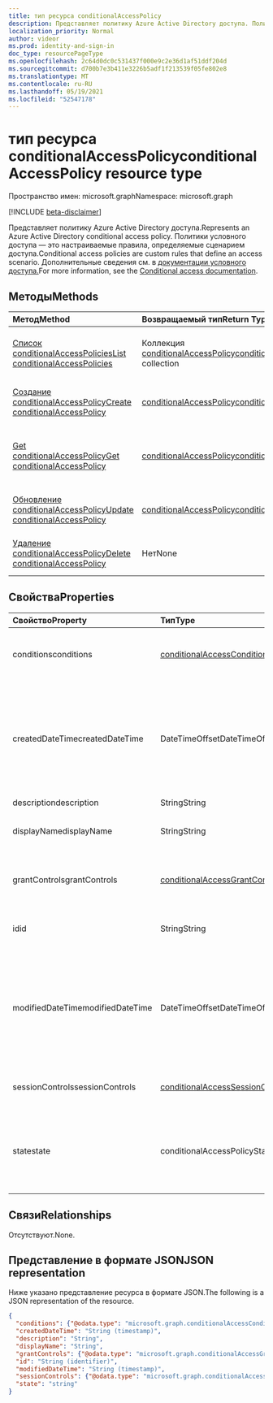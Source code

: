 ```yaml
---
title: тип ресурса conditionalAccessPolicy
description: Представляет политику Azure Active Directory доступа. Политики условного доступа — это настраиваемые правила, определяемые сценарием доступа.
localization_priority: Normal
author: videor
ms.prod: identity-and-sign-in
doc_type: resourcePageType
ms.openlocfilehash: 2c64d0dc0c531437f000e9c2e36d1af51ddf204d
ms.sourcegitcommit: d700b7e3b411e3226b5adf1f213539f05fe802e8
ms.translationtype: MT
ms.contentlocale: ru-RU
ms.lasthandoff: 05/19/2021
ms.locfileid: "52547178"
---
```

# <a name="conditionalaccesspolicy-resource-type"></a><span data-ttu-id="93d31-104">тип ресурса conditionalAccessPolicy</span><span class="sxs-lookup"><span data-stu-id="93d31-104">conditionalAccessPolicy resource type</span></span>

<span data-ttu-id="93d31-105">Пространство имен: microsoft.graph</span><span class="sxs-lookup"><span data-stu-id="93d31-105">Namespace: microsoft.graph</span></span>

[!INCLUDE [beta-disclaimer](../../includes/beta-disclaimer.md)]

<span data-ttu-id="93d31-106">Представляет политику Azure Active Directory доступа.</span><span class="sxs-lookup"><span data-stu-id="93d31-106">Represents an Azure Active Directory conditional access policy.</span></span> <span data-ttu-id="93d31-107">Политики условного доступа — это настраиваемые правила, определяемые сценарием доступа.</span><span class="sxs-lookup"><span data-stu-id="93d31-107">Conditional access policies are custom rules that define an access scenario.</span></span> <span data-ttu-id="93d31-108">Дополнительные сведения см. в [документации условного доступа.](/azure/active-directory/conditional-access/)</span><span class="sxs-lookup"><span data-stu-id="93d31-108">For more information, see the [Conditional access documentation](/azure/active-directory/conditional-access/).</span></span>

## <a name="methods"></a><span data-ttu-id="93d31-109">Методы</span><span class="sxs-lookup"><span data-stu-id="93d31-109">Methods</span></span>

| <span data-ttu-id="93d31-110">Метод</span><span class="sxs-lookup"><span data-stu-id="93d31-110">Method</span></span>       | <span data-ttu-id="93d31-111">Возвращаемый тип</span><span class="sxs-lookup"><span data-stu-id="93d31-111">Return Type</span></span> | <span data-ttu-id="93d31-112">Описание</span><span class="sxs-lookup"><span data-stu-id="93d31-112">Description</span></span> |
|:-------------|:------------|:------------|
| [<span data-ttu-id="93d31-113">Список conditionalAccessPolicies</span><span class="sxs-lookup"><span data-stu-id="93d31-113">List conditionalAccessPolicies</span></span>](../api/conditionalaccessroot-list-policies.md) | <span data-ttu-id="93d31-114">Коллекция [conditionalAccessPolicy](conditionalaccesspolicy.md)</span><span class="sxs-lookup"><span data-stu-id="93d31-114">[conditionalAccessPolicy](conditionalaccesspolicy.md) collection</span></span> | <span data-ttu-id="93d31-115">Получите все объекты conditionalAccessPolicies в организации.</span><span class="sxs-lookup"><span data-stu-id="93d31-115">Get all of the conditionalAccessPolicies objects in the organization.</span></span> |
| [<span data-ttu-id="93d31-116">Создание conditionalAccessPolicy</span><span class="sxs-lookup"><span data-stu-id="93d31-116">Create conditionalAccessPolicy</span></span>](../api/conditionalaccessroot-post-policies.md) | [<span data-ttu-id="93d31-117">conditionalAccessPolicy</span><span class="sxs-lookup"><span data-stu-id="93d31-117">conditionalAccessPolicy</span></span>](conditionalaccesspolicy.md) | <span data-ttu-id="93d31-118">Создайте новый объект conditionalAccessPolicy.</span><span class="sxs-lookup"><span data-stu-id="93d31-118">Create a new conditionalAccessPolicy object.</span></span> |
| [<span data-ttu-id="93d31-119">Get conditionalAccessPolicy</span><span class="sxs-lookup"><span data-stu-id="93d31-119">Get conditionalAccessPolicy</span></span>](../api/conditionalaccesspolicy-get.md) | [<span data-ttu-id="93d31-120">conditionalAccessPolicy</span><span class="sxs-lookup"><span data-stu-id="93d31-120">conditionalAccessPolicy</span></span>](conditionalaccesspolicy.md) | <span data-ttu-id="93d31-121">Чтение свойств и связей объекта conditionalAccessPolicy.</span><span class="sxs-lookup"><span data-stu-id="93d31-121">Read properties and relationships of a conditionalAccessPolicy object.</span></span> |
| [<span data-ttu-id="93d31-122">Обновление conditionalAccessPolicy</span><span class="sxs-lookup"><span data-stu-id="93d31-122">Update conditionalAccessPolicy</span></span>](../api/conditionalaccesspolicy-update.md) | [<span data-ttu-id="93d31-123">conditionalAccessPolicy</span><span class="sxs-lookup"><span data-stu-id="93d31-123">conditionalAccessPolicy</span></span>](conditionalaccesspolicy.md) | <span data-ttu-id="93d31-124">Обновление объекта conditionalAccessPolicy.</span><span class="sxs-lookup"><span data-stu-id="93d31-124">Update a conditionalAccessPolicy object.</span></span> |
| [<span data-ttu-id="93d31-125">Удаление conditionalAccessPolicy</span><span class="sxs-lookup"><span data-stu-id="93d31-125">Delete conditionalAccessPolicy</span></span>](../api/conditionalaccesspolicy-delete.md) | <span data-ttu-id="93d31-126">Нет</span><span class="sxs-lookup"><span data-stu-id="93d31-126">None</span></span> | <span data-ttu-id="93d31-127">Удаление объекта conditionalAccessPolicy.</span><span class="sxs-lookup"><span data-stu-id="93d31-127">Delete a conditionalAccessPolicy object.</span></span> |

## <a name="properties"></a><span data-ttu-id="93d31-128">Свойства</span><span class="sxs-lookup"><span data-stu-id="93d31-128">Properties</span></span>

| <span data-ttu-id="93d31-129">Свойство</span><span class="sxs-lookup"><span data-stu-id="93d31-129">Property</span></span>     | <span data-ttu-id="93d31-130">Тип</span><span class="sxs-lookup"><span data-stu-id="93d31-130">Type</span></span>        | <span data-ttu-id="93d31-131">Описание</span><span class="sxs-lookup"><span data-stu-id="93d31-131">Description</span></span> |
|:-------------|:------------|:------------|
|<span data-ttu-id="93d31-132">conditions</span><span class="sxs-lookup"><span data-stu-id="93d31-132">conditions</span></span>|[<span data-ttu-id="93d31-133">conditionalAccessConditionSet</span><span class="sxs-lookup"><span data-stu-id="93d31-133">conditionalAccessConditionSet</span></span>](conditionalaccessconditionset.md)| <span data-ttu-id="93d31-134">Указывает правила, которые необходимо соблюдать для применения политики.</span><span class="sxs-lookup"><span data-stu-id="93d31-134">Specifies the rules that must be met for the policy to apply.</span></span> <span data-ttu-id="93d31-135">Обязательный.</span><span class="sxs-lookup"><span data-stu-id="93d31-135">Required.</span></span> |
|<span data-ttu-id="93d31-136">createdDateTime</span><span class="sxs-lookup"><span data-stu-id="93d31-136">createdDateTime</span></span>|<span data-ttu-id="93d31-137">DateTimeOffset</span><span class="sxs-lookup"><span data-stu-id="93d31-137">DateTimeOffset</span></span>| <span data-ttu-id="93d31-138">Тип Timestamp представляет сведения о времени и дате с использованием формата ISO 8601 (всегда применяется формат UTC).</span><span class="sxs-lookup"><span data-stu-id="93d31-138">The Timestamp type represents date and time information using ISO 8601 format and is always in UTC time.</span></span> <span data-ttu-id="93d31-139">Например, значение полуночи 1 января 2014 г. в формате UTC: `2014-01-01T00:00:00Z`.</span><span class="sxs-lookup"><span data-stu-id="93d31-139">For example, midnight UTC on Jan 1, 2014 is `2014-01-01T00:00:00Z`.</span></span> <span data-ttu-id="93d31-140">Readonly.</span><span class="sxs-lookup"><span data-stu-id="93d31-140">Readonly.</span></span> |
|<span data-ttu-id="93d31-141">description</span><span class="sxs-lookup"><span data-stu-id="93d31-141">description</span></span>|<span data-ttu-id="93d31-142">String</span><span class="sxs-lookup"><span data-stu-id="93d31-142">String</span></span>| <span data-ttu-id="93d31-143">Не используется.</span><span class="sxs-lookup"><span data-stu-id="93d31-143">Not used.</span></span> |
|<span data-ttu-id="93d31-144">displayName</span><span class="sxs-lookup"><span data-stu-id="93d31-144">displayName</span></span>|<span data-ttu-id="93d31-145">String</span><span class="sxs-lookup"><span data-stu-id="93d31-145">String</span></span>| <span data-ttu-id="93d31-146">Указывает имя отображения объекта conditionalAccessPolicy.</span><span class="sxs-lookup"><span data-stu-id="93d31-146">Specifies a display name for the conditionalAccessPolicy object.</span></span> |
|<span data-ttu-id="93d31-147">grantControls</span><span class="sxs-lookup"><span data-stu-id="93d31-147">grantControls</span></span>|[<span data-ttu-id="93d31-148">conditionalAccessGrantControls</span><span class="sxs-lookup"><span data-stu-id="93d31-148">conditionalAccessGrantControls</span></span>](conditionalaccessgrantcontrols.md)| <span data-ttu-id="93d31-149">Указывает элементы управления грантами, которые необходимо выполнить для выполнения политики.</span><span class="sxs-lookup"><span data-stu-id="93d31-149">Specifies the grant controls that must be fulfilled to pass the policy.</span></span> |
|<span data-ttu-id="93d31-150">id</span><span class="sxs-lookup"><span data-stu-id="93d31-150">id</span></span>|<span data-ttu-id="93d31-151">String</span><span class="sxs-lookup"><span data-stu-id="93d31-151">String</span></span>| <span data-ttu-id="93d31-152">Указывает идентификатор объекта conditionalAccessPolicy.</span><span class="sxs-lookup"><span data-stu-id="93d31-152">Specifies the identifier of a conditionalAccessPolicy object.</span></span> <span data-ttu-id="93d31-153">Только для чтения.</span><span class="sxs-lookup"><span data-stu-id="93d31-153">Read-only.</span></span>|
|<span data-ttu-id="93d31-154">modifiedDateTime</span><span class="sxs-lookup"><span data-stu-id="93d31-154">modifiedDateTime</span></span>| <span data-ttu-id="93d31-155">DateTimeOffset</span><span class="sxs-lookup"><span data-stu-id="93d31-155">DateTimeOffset</span></span>|<span data-ttu-id="93d31-156">Тип Timestamp представляет сведения о времени и дате с использованием формата ISO 8601 (всегда применяется формат UTC).</span><span class="sxs-lookup"><span data-stu-id="93d31-156">The Timestamp type represents date and time information using ISO 8601 format and is always in UTC time.</span></span> <span data-ttu-id="93d31-157">Например, значение полуночи 1 января 2014 г. в формате UTC: `2014-01-01T00:00:00Z`.</span><span class="sxs-lookup"><span data-stu-id="93d31-157">For example, midnight UTC on Jan 1, 2014 is `2014-01-01T00:00:00Z`.</span></span> <span data-ttu-id="93d31-158">Readonly.</span><span class="sxs-lookup"><span data-stu-id="93d31-158">Readonly.</span></span> |
|<span data-ttu-id="93d31-159">sessionControls</span><span class="sxs-lookup"><span data-stu-id="93d31-159">sessionControls</span></span>|[<span data-ttu-id="93d31-160">conditionalAccessSessionControls</span><span class="sxs-lookup"><span data-stu-id="93d31-160">conditionalAccessSessionControls</span></span>](conditionalaccesssessioncontrols.md)| <span data-ttu-id="93d31-161">Указывает элементы управления сеансами, которые применяются после регистрации.</span><span class="sxs-lookup"><span data-stu-id="93d31-161">Specifies the session controls that are enforced after sign-in.</span></span> |
|<span data-ttu-id="93d31-162">state</span><span class="sxs-lookup"><span data-stu-id="93d31-162">state</span></span>|<span data-ttu-id="93d31-163">conditionalAccessPolicyState</span><span class="sxs-lookup"><span data-stu-id="93d31-163">conditionalAccessPolicyState</span></span>| <span data-ttu-id="93d31-164">Указывает состояние объекта conditionalAccessPolicy.</span><span class="sxs-lookup"><span data-stu-id="93d31-164">Specifies the state of the conditionalAccessPolicy object.</span></span> <span data-ttu-id="93d31-165">Возможные значения: `enabled`, `disabled`, `enabledForReportingButNotEnforced`.</span><span class="sxs-lookup"><span data-stu-id="93d31-165">Possible values are: `enabled`, `disabled`, `enabledForReportingButNotEnforced`.</span></span> <span data-ttu-id="93d31-166">Обязательный.</span><span class="sxs-lookup"><span data-stu-id="93d31-166">Required.</span></span> |

## <a name="relationships"></a><span data-ttu-id="93d31-167">Связи</span><span class="sxs-lookup"><span data-stu-id="93d31-167">Relationships</span></span>

<span data-ttu-id="93d31-168">Отсутствуют.</span><span class="sxs-lookup"><span data-stu-id="93d31-168">None.</span></span>

## <a name="json-representation"></a><span data-ttu-id="93d31-169">Представление в формате JSON</span><span class="sxs-lookup"><span data-stu-id="93d31-169">JSON representation</span></span>

<span data-ttu-id="93d31-170">Ниже указано представление ресурса в формате JSON.</span><span class="sxs-lookup"><span data-stu-id="93d31-170">The following is a JSON representation of the resource.</span></span>

<!-- {
  "blockType": "resource",
  "optionalProperties": [
    "displayName",
    "description",
    "sessionControls",
    "grantControls"
  ],
  "@odata.type": "microsoft.graph.conditionalAccessPolicy",
  "baseType":"microsoft.graph.entity",
  "keyProperty": "id"
}-->

```json
{
  "conditions": {"@odata.type": "microsoft.graph.conditionalAccessConditionSet"},
  "createdDateTime": "String (timestamp)",
  "description": "String",
  "displayName": "String",
  "grantControls": {"@odata.type": "microsoft.graph.conditionalAccessGrantControls"},
  "id": "String (identifier)",
  "modifiedDateTime": "String (timestamp)",
  "sessionControls": {"@odata.type": "microsoft.graph.conditionalAccessSessionControls"},
  "state": "string"
}
```

<!-- uuid: 16cd6b66-4b1a-43a1-adaf-3a886856ed98
2019-02-04 14:57:30 UTC -->
<!-- {
  "type": "#page.annotation",
  "description": "conditionalAccessPolicy resource",
  "keywords": "",
  "section": "documentation",
  "tocPath": ""
}-->
